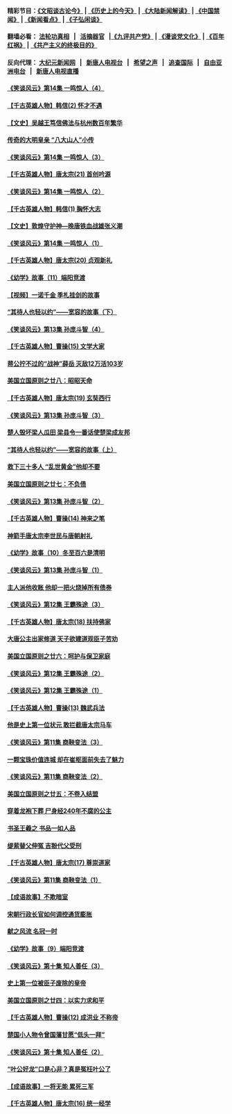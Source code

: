 #### 精彩节目：[《文昭谈古论今》](http://134.209.198.168/wenzhao) | [《历史上的今天》](http://134.209.198.168/today-in-history) | [《大陆新闻解读》](http://134.209.198.168/ntdtv-comedy) | [《中国禁闻》](http://134.209.198.168/ntdtv-news) | [《新闻看点》](http://134.209.198.168/news-insight) | [《子弘闲谈》](http://134.209.198.168/zihongxiantan/) 

 #### 翻墙必看： [法轮功真相](http://134.209.198.168:10000/videos/truth.html) &nbsp;&nbsp;|&nbsp;&nbsp; [活摘器官](http://134.209.198.168:10000/videos/res/Organs/) &nbsp;&nbsp;|[《九评共产党》](http://134.209.198.168:10000/videos/jiuping) | [《漫谈党文化》](http://134.209.198.168:10000/videos/mtdwh) | [《百年红祸》](http://134.209.198.168:10000/videos/bnhh) | [《共产主义的终极目的》](http://134.209.198.168:10000/videos/res/zjmd) 

 #### 反向代理： [大纪元新闻网](http://134.209.198.168:10080/) &nbsp;&nbsp;|&nbsp;&nbsp; [新唐人电视台](http://134.209.198.168:8000/) &nbsp;&nbsp;|&nbsp;&nbsp; [希望之声](http://134.209.198.168:8200/) &nbsp;&nbsp;|&nbsp;&nbsp; [追查国际](http://134.209.198.168:10010/) &nbsp;&nbsp;|&nbsp;&nbsp; [自由亚洲电台](http://134.209.198.168:9800/) &nbsp;&nbsp;|&nbsp;&nbsp; [新唐人电视直播](http://134.209.198.168/) 

#### [《笑谈风云》第14集 一鸣惊人（4）](../pages/nsc975/n11086167.md?t=03111836) 

#### [【千古英雄人物】韩信(2) 怀才不遇](../pages/nsc975/n7547691.md?t=03111836) 

#### [【文史】吴越王笃信佛法与杭州数百年繁华](../pages/nsc975/n11088991.md?t=03111836) 

#### [传奇的大明皇亲 “八大山人”小传](../pages/nsc975/n11063987.md?t=03111836) 

#### [《笑谈风云》第14集 一鸣惊人（3）](../pages/nsc975/n11086160.md?t=03111836) 

#### [【千古英雄人物】唐太宗(21) 首创吟源](../pages/nsc975/n8059915.md?t=03111836) 

#### [《笑谈风云》第14集 一鸣惊人（2）](../pages/nsc975/n11086149.md?t=03111836) 

#### [【千古英雄人物】韩信(1) 胸怀大志](../pages/nsc975/n7544501.md?t=03111836) 

#### [【文史】敦煌守护神—晚唐铁血战雄张义潮](../pages/nsc975/n11091413.md?t=03111836) 

#### [《笑谈风云》第14集 一鸣惊人（1）](../pages/nsc975/n11086128.md?t=03111836) 

#### [【千古英雄人物】唐太宗(20) 贞观新礼](../pages/nsc975/n8046282.md?t=03111836) 

#### [《幼学》故事（11）端阳竞渡](../pages/nsc975/n11025755.md?t=03111836) 

#### [【视频】一诺千金 季札挂剑的故事](../pages/nsc975/n11087985.md?t=03111836) 

#### [“其待人也轻以约”——宽容的故事（下）](../pages/nsc975/n3744126.md?t=03111836) 

#### [《笑谈风云》第13集 孙庞斗智（4）](../pages/nsc975/n11070236.md?t=03111836) 

#### [【千古英雄人物】曹操(15) 文学大家](../pages/nsc975/n7783350.md?t=03111836) 

#### [蒋公拧不过的“战神”薛岳 灭敌12万活103岁](../pages/nsc975/n11084282.md?t=03111836) 

#### [美国立国原则之廿八：昭昭天命](../pages/nsc975/n11060836.md?t=03111836) 

#### [【千古英雄人物】唐太宗(19) 玄奘西行](../pages/nsc975/n8046276.md?t=03111836) 

#### [《笑谈风云》第13集 孙庞斗智（3）](../pages/nsc975/n11070219.md?t=03111836) 

#### [楚人毁坏梁人瓜田 梁县令一番话使楚梁成友邦](../pages/nsc975/n11079326.md?t=03111836) 

#### [“其待人也轻以约”——宽容的故事（上）](../pages/nsc975/n3743407.md?t=03111836) 

#### [救下三十多人 “乱世黄金”他却不要](../pages/nsc975/n11053639.md?t=03111836) 

#### [美国立国原则之廿七：不负债](../pages/nsc975/n11060818.md?t=03111836) 

#### [《笑谈风云》第13集 孙庞斗智（2）](../pages/nsc975/n11070199.md?t=03111836) 

#### [【千古英雄人物】曹操(14) 神来之笔](../pages/nsc975/n7783346.md?t=03111836) 

#### [神箭手唐太宗李世民与唐朝射礼](../pages/nsc975/n11050034.md?t=03111836) 

#### [《幼学》故事（10）冬至百六是清明](../pages/nsc975/n11025760.md?t=03111836) 

#### [《笑谈风云》第13集 孙庞斗智（1）](../pages/nsc975/n11070158.md?t=03111836) 

#### [主人派他收账 他却一把火烧掉所有债券](../pages/nsc975/n11070431.md?t=03111836) 

#### [《笑谈风云》第12集 王霸殊途（3）](../pages/nsc975/n11058708.md?t=03111836) 

#### [【千古英雄人物】唐太宗(18) 扶持佛家](../pages/nsc975/n8046271.md?t=03111836) 

#### [大唐公主出家修道 天子欲建道观臣子苦劝](../pages/nsc975/n11053988.md?t=03111836) 

#### [美国立国原则之廿六：呵护与保卫家庭](../pages/nsc975/n11056028.md?t=03111836) 

#### [《笑谈风云》第12集 王霸殊途（2）](../pages/nsc975/n11058661.md?t=03111836) 

#### [《笑谈风云》第12集 王霸殊途（1）](../pages/nsc975/n11058612.md?t=03111836) 

#### [【千古英雄人物】曹操(13) 魏武兵法](../pages/nsc975/n7783342.md?t=03111836) 

#### [他是史上第一位状元 敢拦截唐太宗马车](../pages/nsc975/n11064238.md?t=03111836) 

#### [《笑谈风云》第11集 商鞅变法（3）](../pages/nsc975/n11051540.md?t=03111836) 

#### [一颗宝珠价值连城 却在崔枢面前失去了魅力](../pages/nsc975/n11049666.md?t=03111836) 

#### [《笑谈风云》第11集 商鞅变法（2）](../pages/nsc975/n11051527.md?t=03111836) 

#### [美国立国原则之廿五：不卷入结盟](../pages/nsc975/n11049916.md?t=03111836) 

#### [穿着龙袍下葬 尸身经240年不腐的公主](../pages/nsc975/n11058573.md?t=03111836) 

#### [书圣王羲之 书品一如人品](../pages/nsc975/n10961724.md?t=03111836) 

#### [缇萦替父伸冤 吉翂代父受刑](../pages/nsc975/n3780463.md?t=03111836) 

#### [【千古英雄人物】唐太宗(17) 尊崇道家](../pages/nsc975/n8046261.md?t=03111836) 

#### [《笑谈风云》第11集 商鞅变法（1）](../pages/nsc975/n11051459.md?t=03111836) 

#### [【成语故事】不欺暗室](../pages/nsc975/n11056002.md?t=03111836) 

#### [宋朝行政长官如何调控通货膨胀](../pages/nsc975/n11055933.md?t=03111836) 

#### [献之风流 名冠一时](../pages/nsc975/n11011196.md?t=03111836) 

#### [《幼学》故事（9）端阳竞渡](../pages/nsc975/n11081111.md?t=03111836) 

#### [《笑谈风云》第十集 知人善任（3）](../pages/nsc975/n11044990.md?t=03111836) 

#### [史上第一位被臣子废除的皇帝](../pages/nsc975/n11053637.md?t=03111836) 

#### [美国立国原则之廿四：以实力求和平](../pages/nsc975/n11046955.md?t=03111836) 

#### [【千古英雄人物】曹操(12) 成洪业 不称帝](../pages/nsc975/n7783338.md?t=03111836) 

#### [楚国小人物令曾国藩甘愿“低头一拜”](../pages/nsc975/n11013087.md?t=03111836) 

#### [《笑谈风云》第十集 知人善任（2）](../pages/nsc975/n11044937.md?t=03111836) 

#### [“叶公好龙”口是心非？真是冤枉叶公了](../pages/nsc975/n11008777.md?t=03111836) 

#### [【成语故事】一将无能 累死三军](../pages/nsc975/n11046538.md?t=03111836) 

#### [【千古英雄人物】唐太宗(16) 统一经学](../pages/nsc975/n8046259.md?t=03111836) 

